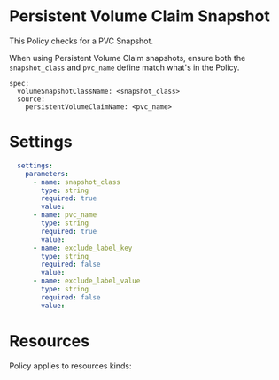 # Persistent Volume Claim Snapshot

This Policy checks for a PVC Snapshot. 


When using Persistent Volume Claim snapshots, ensure both the `snapshot_class` and `pvc_name` define match what's in the Policy. 
```
spec:
  volumeSnapshotClassName: <snapshot_class>
  source:
    persistentVolumeClaimName: <pvc_name>
```


# Settings
```yaml
  settings:
    parameters:
      - name: snapshot_class
        type: string
        required: true
        value:
      - name: pvc_name
        type: string
        required: true
        value:
      - name: exclude_label_key
        type: string
        required: false
        value:
      - name: exclude_label_value
        type: string
        required: false
        value:
```

# Resources
Policy applies to resources kinds:

